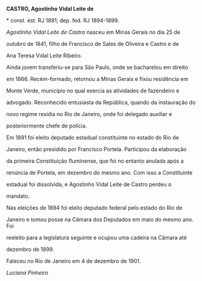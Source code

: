 **CASTRO, Agostinho Vidal Leite de**



\* const. est. RJ 1891; dep. fed. RJ 1894-1899.



*Agostinho Vidal Leite de Castro* nasceu em Minas Gerais no dia 25 de

outubro de 1841, filho de Francisco de Sales de Oliveira e Castro e de

Ana Teresa Vidal Leite Ribeiro.



Ainda jovem transferiu-se para São Paulo, onde se bacharelou em direito

em 1866. Recém-formado, retornou a Minas Gerais e fixou residência em

Monte Verde, município no qual exercia as atividades de fazendeiro e

advogado. Reconhecido entusiasta da República, quando da instauração do

novo regime residia no Rio de Janeiro, onde foi delegado auxiliar e

posteriormente chefe de polícia.



Em 1891 foi eleito deputado estadual constituinte no estado do Rio de

Janeiro, então presidido por Francisco Portela. Participou da elaboração

da primeira Constituição fluminense, que foi no entanto anulada após a

renúncia de Portela, em dezembro do mesmo ano. Com isso a Constituinte

estadual foi dissolvida, e Agostinho Vidal Leite de Castro perdeu o

mandato.



Nas eleições de 1894 foi eleito deputado federal pelo estado do Rio de

Janeiro e tomou posse na Câmara dos Deputados em maio do mesmo ano. Foi

reeleito para a legislatura seguinte e ocupou uma cadeira na Câmara até

dezembro de 1899.



Faleceu no Rio de Janeiro em 4 de dezembro de 1901.



*Luciana Pinheiro*



